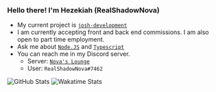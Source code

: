 ### Hello there! I'm Hezekiah (RealShadowNova)

- My current project is [`josh-development`](https://github.com/josh-development)
- I am currently accepting front and back end commissions. I am also open to part time employment.
- Ask me about [`Node.JS`](https://nodejs.org) and [`Typescript`](https://typescriptlang.com)
- You can reach me in my Discord server.
  - Server: [`Nova's Lounge`](https://discord.gg/fERY6AenEv)
  - User: `RealShadowNova#7462`

![GitHub Stats](https://github-readme-stats.vercel.app/api?username=RealShadowNova&show_icons=true&hide_title=true&include_all_commits=true&count_private=true&theme=dark)
![Wakatime Stats](https://github-readme-stats.vercel.app/api/wakatime?username=RealShadowNova&hide_title=true&theme=dark)
